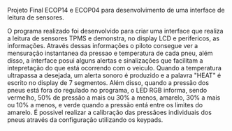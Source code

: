 Projeto Final ECOP14 e ECOP04 para desenvolvimento de uma interface de leitura de sensores.

O programa realizado foi desenvolvido para criar uma interface que realiza a leitura de sensores TPMS e demonstra, no display LCD e perifericos, as informações. Através dessas informações o piloto consegue ver a mensuração instantanea da pressao e temperatura de cada pneu, além disso, a interface posui alguns alertas e sinalizações que facilitam a intepretação do que está ocorrendo com o veiculo. Quando a temperatura ultrapassa a desejada, um alerta sonoro é produzido e a palavra "HEAT" é escrito no display de 7 segmentos. Além disso, quando a pressão dos pneus está fora do regulado no programa, o LED RGB informa, sendo vermelho, 50% de pressão a mais ou 30% a menos, amarelo, 30% a mais ou 10% a menos, e verde quando a pressão entá entre os limites do amarelo. É possivel realizar a calibração das pressãoes individuais dos pneus através da configuração utilizando os keypads.


